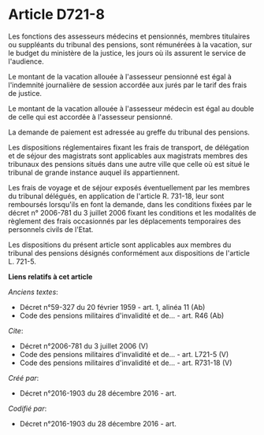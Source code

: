 # Article D721-8

Les fonctions des assesseurs médecins et pensionnés, membres titulaires ou suppléants du tribunal des pensions, sont
rémunérées à la vacation, sur le budget du ministère de la justice, les jours où ils assurent le service de l'audience.

Le montant de la vacation allouée à l'assesseur pensionné est égal à l'indemnité journalière de session accordée aux jurés
par le tarif des frais de justice.

Le montant de la vacation allouée à l'assesseur médecin est égal au double de celle qui est accordée à l'assesseur pensionné.

La demande de paiement est adressée au greffe du tribunal des pensions.

Les dispositions réglementaires fixant les frais de transport, de délégation et de séjour des magistrats sont applicables aux
magistrats membres des tribunaux des pensions situés dans une autre ville que celle où est situé le tribunal de grande
instance auquel ils appartiennent.

Les frais de voyage et de séjour exposés éventuellement par les membres du tribunal délégués, en application de l'article R.
731-18, leur sont remboursés lorsqu'ils en font la demande, dans les conditions fixées par le décret n° 2006-781 du 3 juillet
2006 fixant les conditions et les modalités de règlement des frais occasionnés par les déplacements temporaires des
personnels civils de l'Etat.

Les dispositions du présent article sont applicables aux membres du tribunal des pensions désignés conformément aux
dispositions de l'article L. 721-5.

**Liens relatifs à cet article**

_Anciens textes_:

  - Décret n°59-327 du 20 février 1959 - art. 1, alinéa 11 (Ab)
  - Code des pensions militaires d'invalidité et de... - art. R46 (Ab)

_Cite_:

  - Décret n°2006-781 du 3 juillet 2006 (V)
  - Code des pensions militaires d'invalidité et de... - art. L721-5 (V)
  - Code des pensions militaires d'invalidité et de... - art. R731-18 (V)

_Créé par_:

  - Décret n°2016-1903 du 28 décembre 2016 - art.

_Codifié par_:

  - Décret n°2016-1903 du 28 décembre 2016 - art.
